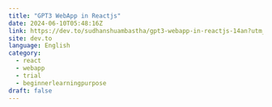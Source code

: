 ```yaml
---
title: "GPT3 WebApp in Reactjs"
date: 2024-06-10T05:48:16Z
link: https://dev.to/sudhanshuambastha/gpt3-webapp-in-reactjs-14an?utm_medium=RSS&utm_source=news.12bit.vn
site: dev.to
language: English
category:
  - react
  - webapp
  - trial
  - beginnerlearningpurpose
draft: false
---
```

